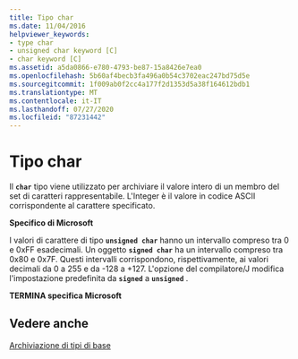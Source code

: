 ```yaml
---
title: Tipo char
ms.date: 11/04/2016
helpviewer_keywords:
- type char
- unsigned char keyword [C]
- char keyword [C]
ms.assetid: a5da0866-e780-4793-be87-15a8426e7ea0
ms.openlocfilehash: 5b60af4becb3fa496a0b54c3702eac247bd75d5e
ms.sourcegitcommit: 1f009ab0f2cc4a177f2d1353d5a38f164612bdb1
ms.translationtype: MT
ms.contentlocale: it-IT
ms.lasthandoff: 07/27/2020
ms.locfileid: "87231442"
---
```

# <a name="type-char"></a>Tipo char

Il **`char`** tipo viene utilizzato per archiviare il valore intero di un membro del set di caratteri rappresentabile. L'Integer è il valore in codice ASCII corrispondente al carattere specificato.

**Specifico di Microsoft**

I valori di carattere di tipo **`unsigned char`** hanno un intervallo compreso tra 0 e 0xFF esadecimali. Un oggetto **`signed char`** ha un intervallo compreso tra 0x80 e 0x7F. Questi intervalli corrispondono, rispettivamente, ai valori decimali da 0 a 255 e da -128 a +127. L'opzione del compilatore/J modifica l'impostazione predefinita da **`signed`** a **`unsigned`** .

**TERMINA specifica Microsoft**

## <a name="see-also"></a>Vedere anche

[Archiviazione di tipi di base](../c-language/storage-of-basic-types.md)
